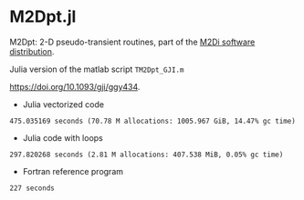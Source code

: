 # M2Dpt.jl

M2Dpt: 	2-D pseudo-transient routines, part of the [M2Di software distribution](https://bitbucket.org/lraess/m2di/).

Julia version of the matlab script `TM2Dpt_GJI.m`

https://doi.org/10.1093/gji/ggy434.

- Julia vectorized code 

```
475.035169 seconds (70.78 M allocations: 1005.967 GiB, 14.47% gc time)
```

- Julia code with loops

```
297.820268 seconds (2.81 M allocations: 407.538 MiB, 0.05% gc time)
```

- Fortran reference program

```
227 seconds
```
